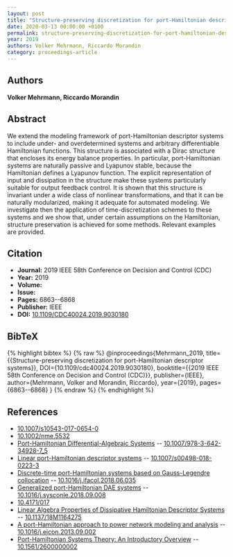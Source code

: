```yaml
---
layout: post
title: "Structure-preserving discretization for port-Hamiltonian descriptor systems"
date: 2020-03-13 00:00:00 +0100
permalink: structure-preserving-discretization-for-port-hamiltonian-descriptor-systems
year: 2019
authors: Volker Mehrmann, Riccardo Morandin
category: proceedings-article
---
```

 
## Authors
**Volker Mehrmann, Riccardo Morandin**
 
## Abstract
We extend the modeling framework of port-Hamiltonian descriptor systems to include under- and overdetermined systems and arbitrary differentiable Hamiltonian functions. This structure is associated with a Dirac structure that encloses its energy balance properties. In particular, port-Hamiltonian systems are naturally passive and Lyapunov stable, because the Hamiltonian defines a Lyapunov function. The explicit representation of input and dissipation in the structure make these systems particularly suitable for output feedback control. It is shown that this structure is invariant under a wide class of nonlinear transformations, and that it can be naturally modularized, making it adequate for automated modeling. We investigate then the application of time-discretization schemes to these systems and we show that, under certain assumptions on the Hamiltonian, structure preservation is achieved for some methods. Relevant examples are provided.
 
## Citation
- **Journal:** 2019 IEEE 58th Conference on Decision and Control (CDC)
- **Year:** 2019
- **Volume:** 
- **Issue:** 
- **Pages:** 6863--6868
- **Publisher:** IEEE
- **DOI:** [10.1109/CDC40024.2019.9030180](https://doi.org/10.1109/CDC40024.2019.9030180)
 
## BibTeX
{% highlight bibtex %}
{% raw %}
@inproceedings{Mehrmann_2019,
  title={{Structure-preserving discretization for port-Hamiltonian descriptor systems}},
  DOI={10.1109/cdc40024.2019.9030180},
  booktitle={{2019 IEEE 58th Conference on Decision and Control (CDC)}},
  publisher={IEEE},
  author={Mehrmann, Volker and Morandin, Riccardo},
  year={2019},
  pages={6863--6868}
}
{% endraw %}
{% endhighlight %}
 
## References
- [10.1007/s10543-017-0654-0](https://doi.org/10.1007/s10543-017-0654-0)
- [10.1002/nme.5532](https://doi.org/10.1002/nme.5532)
- [Port-Hamiltonian Differential-Algebraic Systems](port-hamiltonian-differential-algebraic-systems) -- [10.1007/978-3-642-34928-7_5](https://doi.org/10.1007/978-3-642-34928-7_5)
- [Linear port-Hamiltonian descriptor systems](linear-port-hamiltonian-descriptor-systems) -- [10.1007/s00498-018-0223-3](https://doi.org/10.1007/s00498-018-0223-3)
- [Discrete-time port-Hamiltonian systems based on Gauss-Legendre collocation](discrete-time-port-hamiltonian-systems-based-on-gauss-legendre-collocation) -- [10.1016/j.ifacol.2018.06.035](https://doi.org/10.1016/j.ifacol.2018.06.035)
- [Generalized port-Hamiltonian DAE systems](generalized-port-hamiltonian-dae-systems) -- [10.1016/j.sysconle.2018.09.008](https://doi.org/10.1016/j.sysconle.2018.09.008)
- [10.4171/017](https://doi.org/10.4171/017)
- [Linear Algebra Properties of Dissipative Hamiltonian Descriptor Systems](linear-algebra-properties-of-dissipative-hamiltonian-descriptor-systems) -- [10.1137/18M1164275](https://doi.org/10.1137/18M1164275)
- [A port-Hamiltonian approach to power network modeling and analysis](a-port-hamiltonian-approach-to-power-network-modeling-and-analysis) -- [10.1016/j.ejcon.2013.09.002](https://doi.org/10.1016/j.ejcon.2013.09.002)
- [Port-Hamiltonian Systems Theory: An Introductory Overview](port-hamiltonian-systems-theory-an-introductory-overview-journal) -- [10.1561/2600000002](https://doi.org/10.1561/2600000002)

